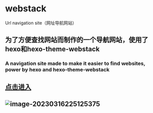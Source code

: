 # webstack
Url navigation site（网址导航网站）

## 为了方便查找网站而制作的一个导航网站，使用了hexo和hexo-theme-webstack
### A navigation site made to make it easier to find websites, power by hexo and hexo-theme-webstack

## [点击进入](https://nav.yimoorua.top/)

## ![image-20230316225125375](https://yimoorua-img.oss-cn-chengdu.aliyuncs.com/md-imgs/image-20230316225125375.png)
